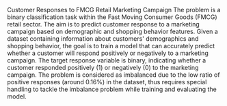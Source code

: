 Customer Responses to FMCG Retail Marketing Campaign
The problem is a binary classification task within the Fast Moving Consumer Goods (FMCG) retail sector. The aim is to predict customer response to a marketing campaign based on demographic and shopping behavior features. Given a dataset containing information about customers' demographics and shopping behavior, the goal is to train a model that can accurately predict whether a customer will respond positively or negatively to a marketing campaign. The target response variable is binary, indicating whether a customer responded positively (1) or negatively (0) to the marketing campaign. The problem is considered as imbalanced due to the low ratio of positive responses (around 0.16%) in the dataset, thus requires special handling to tackle the imbalance problem while training and evaluating the model.
